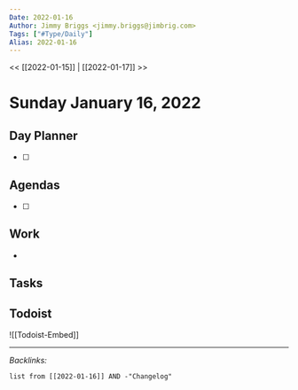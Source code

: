 ```yaml
---
Date: 2022-01-16
Author: Jimmy Briggs <jimmy.briggs@jimbrig.com>
Tags: ["#Type/Daily"]
Alias: 2022-01-16
---
```


<< [[2022-01-15]] | [[2022-01-17]] >>

# Sunday January 16, 2022

## Day Planner

- [ ] 

## Agendas

- [ ] 

## Work

- 

## Tasks

## Todoist

![[Todoist-Embed]]

***

*Backlinks:*

```dataview
list from [[2022-01-16]] AND -"Changelog"
```